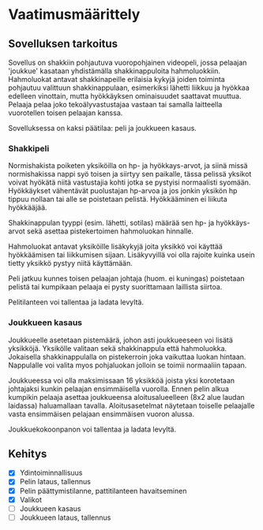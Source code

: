 # Vaatimusmäärittely

## Sovelluksen tarkoitus
Sovellus on shakkiin pohjautuva vuoropohjainen videopeli, jossa pelaajan 'joukkue' kasataan yhdistämälla shakkinappuloita hahmoluokkiin. Hahmoluokat antavat shakkinapeille erilaisia kykyjä joiden toiminta pohjautuu valittuun shakkinappulaan, esimerkiksi lähetti liikkuu ja hyökkaa edelleen vinottain, mutta hyökkäyksen ominaisuudet saattavat muuttua. Pelaaja pelaa joko tekoälyvastustajaa vastaan tai samalla laitteella vuorotellen toisen pelaajan kanssa.

Sovelluksessa on kaksi päätilaa: peli ja joukkueen kasaus.

### Shakkipeli
Normishakista poiketen yksiköilla on hp- ja hyökkays-arvot, ja siinä missä normishakissa nappi syö toisen ja siirtyy sen paikalle, tässa pelissä yksikot voivat hyökätä niitä vastustajia kohti jotka se pystyisi normaalisti syomään. Hyökkäykset vähentävät puolustajan hp-arvoa ja jos jonkin yksikön hp tippuu nollaan tai alle se poistetaan pelistä. Hyökkääminen ei liikuta hyökkääjää.

Shakkinappulan tyyppi (esim. lähetti, sotilas) määrää sen hp- ja hyökkäys-arvot sekä asettaa pistekertoimen hahmoluokan hinnalle.

Hahmoluokat antavat yksiköille lisäkykyjä joita yksikkö voi käyttää hyökkäämisen tai liikkumisen sijaan. Lisäkyvyillä voi olla rajoite kuinka usein tietty yksikkö pystyy niitä käyttämään.

Peli jatkuu kunnes toisen pelaajan johtaja (huom. ei kuningas) poistetaan pelistä tai kumpikaan pelaaja ei pysty suorittamaan laillista siirtoa.

Pelitilanteen voi tallentaa ja ladata levyltä.

### Joukkueen kasaus
Joukkueelle asetetaan pistemäärä, johon asti joukkueeseen voi lisätä yksikköjä. Yksikölle valitaan sekä shakkinappula että hahmoluokka. Jokaisella shakkinappulalla on pistekerroin joka vaikuttaa luokan hintaan. Nappulalle voi valita myos pohjaluokan jolloin se toimii normaaliin tapaan.

Joukkueessa voi olla maksimissaan 16 yksikköä joista yksi korotetaan johtajaksi kunkin pelaajan ensimmäisella vuorolla. Ennen pelin alkua kumpikin pelaaja asettaa joukkueensa aloitusalueelleen (8x2 alue laudan laidassa) haluamallaan tavalla. Aloitusasetelmat näytetaan toiselle pelaajalle vasta ensimmäisen pelajaan ensimmäisen vuoron alussa.

Joukkuekokoonpanon voi tallentaa ja ladata levyltä.

## Kehitys
* [x] Ydintoiminnallisuus
* [x] Pelin lataus, tallennus
* [x] Pelin päättymistilanne, pattitilanteen havaitseminen
* [x] Valikot
* [ ] Joukkueen kasaus
* [ ] Joukkueen lataus, tallennus